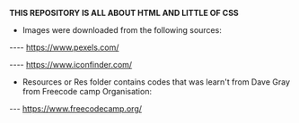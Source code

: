 **THIS REPOSITORY IS ALL ABOUT HTML AND LITTLE OF CSS**

+ Images were downloaded from the following sources: 

----  https://www.pexels.com/  

---- https://www.iconfinder.com/

+ Resources or Res folder contains codes that was learn't from Dave Gray from Freecode camp Organisation:

--- https://www.freecodecamp.org/